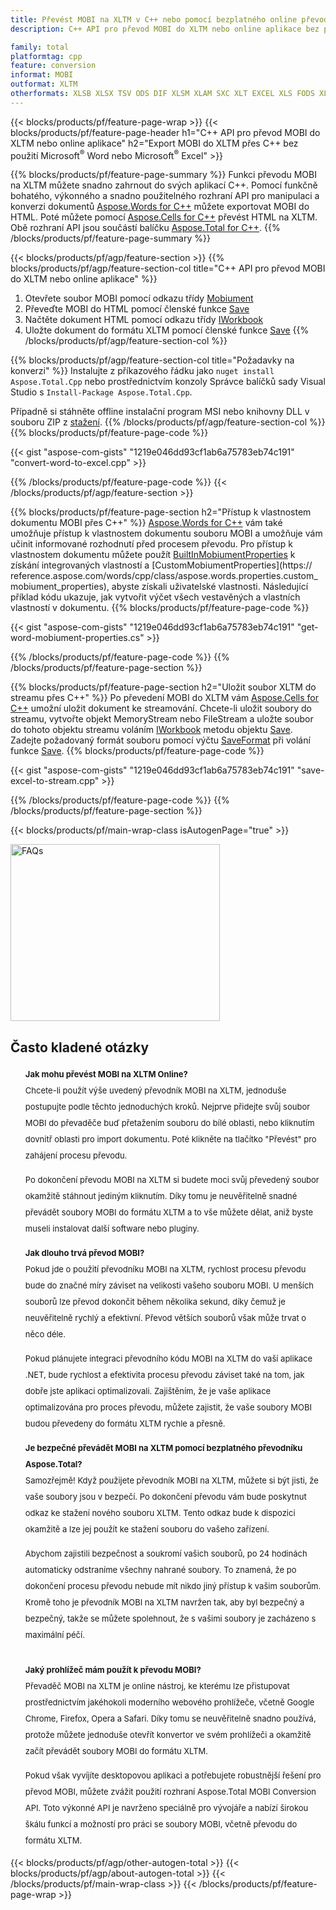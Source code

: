 ```yaml
---
title: Převést MOBI na XLTM v C++ nebo pomocí bezplatného online převodníku
description: C++ API pro převod MOBI do XLTM nebo online aplikace bez použití Microsoft Word nebo Microsoft Excel nebo online. Před integrací kódu rychle otestujte bezplatný online převodník POT na CSV.

family: total
platformtag: cpp
feature: conversion
informat: MOBI
outformat: XLTM
otherformats: XLSB XLSX TSV ODS DIF XLSM XLAM SXC XLT EXCEL XLS FODS XLTX CSV
---
```

{{< blocks/products/pf/feature-page-wrap >}}
{{< blocks/products/pf/feature-page-header h1="C++ API pro převod MOBI do XLTM nebo online aplikace" h2="Export MOBI do XLTM přes C++ bez použití Microsoft<sup>&reg;</sup> Word nebo Microsoft<sup>&reg;</sup> Excel" >}}

{{% blocks/products/pf/feature-page-summary %}}
Funkci převodu MOBI na XLTM můžete snadno zahrnout do svých aplikací C++. Pomocí funkčně bohatého, výkonného a snadno použitelného rozhraní API pro manipulaci a konverzi dokumentů [Aspose.Words for C++](https://products.aspose.com/words/cpp/) můžete exportovat MOBI do HTML. Poté můžete pomocí [Aspose.Cells for C++](https://products.aspose.com/cells/cpp/) převést HTML na XLTM. Obě rozhraní API jsou součástí balíčku [Aspose.Total for C++](https://products.aspose.com/total/cpp/). 
{{% /blocks/products/pf/feature-page-summary  %}}

{{< blocks/products/pf/agp/feature-section >}}
{{% blocks/products/pf/agp/feature-section-col title="C++ API pro převod MOBI do XLTM nebo online aplikace" %}}
1. Otevřete soubor MOBI pomocí odkazu třídy [Mobiument](https://reference.aspose.com/words/cpp/class/aspose.words.mobiument)
2. Převeďte MOBI do HTML pomocí členské funkce [Save](https://reference.aspose.com/words/cpp/class/aspose.words.mobiument#save_string_saveformat)
3. Načtěte dokument HTML pomocí odkazu třídy [IWorkbook](https://reference.aspose.com/cells/cpp/class/aspose.cells.i_workbook)
4. Uložte dokument do formátu XLTM pomocí členské funkce [Save](https://reference.aspose.com/cells/cpp/class/aspose.cells.i_workbook#a5dc7de23f7ceba76a05dc1d49f51502e)
{{% /blocks/products/pf/agp/feature-section-col %}}

{{% blocks/products/pf/agp/feature-section-col title="Požadavky na konverzi" %}}
Instalujte z příkazového řádku jako ```nuget install Aspose.Total.Cpp``` nebo prostřednictvím konzoly Správce balíčků sady Visual Studio s ```Install-Package Aspose.Total.Cpp```.

Případně si stáhněte offline instalační program MSI nebo knihovny DLL v souboru ZIP z [stažení](https://releases.aspose.comtotal/cpp).
{{% /blocks/products/pf/agp/feature-section-col %}}
{{% blocks/products/pf/feature-page-code %}}

{{< gist "aspose-com-gists" "1219e046dd93cf1ab6a75783eb74c191" "convert-word-to-excel.cpp" >}}



{{% /blocks/products/pf/feature-page-code %}}
{{< /blocks/products/pf/agp/feature-section >}}

{{% blocks/products/pf/feature-page-section  h2="Přístup k vlastnostem dokumentu MOBI přes C++" %}}
[Aspose.Words for C++](https://products.aspose.com/words/cpp/) vám také umožňuje přístup k vlastnostem dokumentu souboru MOBI a umožňuje vám učinit informované rozhodnutí před procesem převodu. Pro přístup k vlastnostem dokumentu můžete použít [BuiltInMobiumentProperties](https://reference.aspose.com/words/cpp/class/aspose.words.properties.built_in_mobiument_properties) k získání integrovaných vlastností a [CustomMobiumentProperties](https:// reference.aspose.com/words/cpp/class/aspose.words.properties.custom_mobiument_properties), abyste získali uživatelské vlastnosti. Následující příklad kódu ukazuje, jak vytvořit výčet všech vestavěných a vlastních vlastností v dokumentu.
{{% blocks/products/pf/feature-page-code %}}

{{< gist "aspose-com-gists" "1219e046dd93cf1ab6a75783eb74c191" "get-word-mobiument-properties.cs" >}}

{{% /blocks/products/pf/feature-page-code  %}}
{{% /blocks/products/pf/feature-page-section %}}

{{% blocks/products/pf/feature-page-section  h2="Uložit soubor XLTM do streamu přes C++" %}}
Po převedení MOBI do XLTM vám [Aspose.Cells for C++](https://products.aspose.com/cells/cpp/) umožní uložit dokument ke streamování. Chcete-li uložit soubory do streamu, vytvořte objekt MemoryStream nebo FileStream a uložte soubor do tohoto objektu streamu voláním [IWorkbook](https://reference.aspose.com/cells/cpp/class/aspose.cells.i_workbook) metodu objektu [Save](https://reference.aspose.com/cells/cpp/class/aspose.cells.i_workbook#a77072cfb929787df9ad1f38b02f58349). Zadejte požadovaný formát souboru pomocí výčtu [SaveFormat](https://reference.aspose.com/cells/cpp/namespace/aspose.cells#a11cae527e4e68f1adcac8f47ea64481a) při volání funkce [Save](https://reference.aspose.com/cells/cpp/class/aspose.cells.i_workbook#a77072cfb929787df9ad1f38b02f58349).
{{% blocks/products/pf/feature-page-code %}}

{{< gist "aspose-com-gists" "1219e046dd93cf1ab6a75783eb74c191" "save-excel-to-stream.cpp" >}}

{{% /blocks/products/pf/feature-page-code  %}}
{{% /blocks/products/pf/feature-page-section %}}

{{< blocks/products/pf/main-wrap-class isAutogenPage="true" >}}
<style>.howtolist li{margin-right: 0!important;line-height: 26px;position: relative;margin-bottom: 10px;font-size: 13px;list-style-type: none;}</style>
<div class="col-md-12 tl bg-gray-dark howtolist section">
  <a class="anchor" name="faqpage"></a>
  <div class="container tl dflex" itemscope="" itemtype="https://schema.org/FAQPage">
      <div class="col-md-4 howtosectiongfx">
          <img class="social-panel-hide-on-mobile" src="https://www.groupdocs.cloud/templates/brand/images/groupdocs/conversion/groupdocs_conversion-brand.png" alt="FAQs" width="335" height="283">
      </div>
      <div class="howtosection col-md-8">
          <div>
              <h2>Často kladené otázky</h2>
              <ul>
                  <li itemscope="" itemprop="mainEntity" itemtype="https://schema.org/Question">
                      <div>
                          <span itemprop="name"><b>Jak mohu převést MOBI na XLTM Online?</b></span>
                      </div>
                      <div itemscope="" itemprop="acceptedAnswer" itemtype="https://schema.org/Answer">
                          <span itemprop="text">Chcete-li použít výše uvedený převodník MOBI na XLTM, jednoduše postupujte podle těchto jednoduchých kroků. Nejprve přidejte svůj soubor MOBI do převaděče buď přetažením souboru do bílé oblasti, nebo kliknutím dovnitř oblasti pro import dokumentu. Poté klikněte na tlačítko "Převést" pro zahájení procesu převodu.<br />

Po dokončení převodu MOBI na XLTM si budete moci svůj převedený soubor okamžitě stáhnout jediným kliknutím. Díky tomu je neuvěřitelně snadné převádět soubory MOBI do formátu XLTM a to vše můžete dělat, aniž byste museli instalovat další software nebo pluginy.</span>
                      </div>
                  </li>
                  <li itemscope="" itemprop="mainEntity" itemtype="https://schema.org/Question">
                      <div>
                          <span itemprop="name"><b>Jak dlouho trvá převod MOBI?</b></span>
                      </div>
                      <div itemscope="" itemprop="acceptedAnswer" itemtype="https://schema.org/Answer">
                          <span itemprop="text">Pokud jde o použití převodníku MOBI na XLTM, rychlost procesu převodu bude do značné míry záviset na velikosti vašeho souboru MOBI. U menších souborů lze převod dokončit během několika sekund, díky čemuž je neuvěřitelně rychlý a efektivní. Převod větších souborů však může trvat o něco déle.<br />

Pokud plánujete integraci převodního kódu MOBI na XLTM do vaší aplikace .NET, bude rychlost a efektivita procesu převodu záviset také na tom, jak dobře jste aplikaci optimalizovali. Zajištěním, že je vaše aplikace optimalizována pro proces převodu, můžete zajistit, že vaše soubory MOBI budou převedeny do formátu XLTM rychle a přesně.</span>
                      </div>
                  </li>
                  <li itemscope="" itemprop="mainEntity" itemtype="https://schema.org/Question">
                      <div>
                          <span itemprop="name"><b>Je bezpečné převádět MOBI na XLTM pomocí bezplatného převodníku Aspose.Total?</b></span>
                      </div>
                      <div itemscope="" itemprop="acceptedAnswer" itemtype="https://schema.org/Answer">
                          <span itemprop="text">Samozřejmě! Když použijete převodník MOBI na XLTM, můžete si být jisti, že vaše soubory jsou v bezpečí. Po dokončení převodu vám bude poskytnut odkaz ke stažení nového souboru XLTM. Tento odkaz bude k dispozici okamžitě a lze jej použít ke stažení souboru do vašeho zařízení.<br />

Abychom zajistili bezpečnost a soukromí vašich souborů, po 24 hodinách automaticky odstraníme všechny nahrané soubory. To znamená, že po dokončení procesu převodu nebude mít nikdo jiný přístup k vašim souborům. Kromě toho je převodník MOBI na XLTM navržen tak, aby byl bezpečný a bezpečný, takže se můžete spolehnout, že s vašimi soubory je zacházeno s maximální péčí.</span>
                      </div>
                  </li>                 
                  <li itemscope="" itemprop="mainEntity" itemtype="https://schema.org/Question">
                      <div>
                          <span itemprop="name"><b>Jaký prohlížeč mám použít k převodu MOBI?</b></span>
                      </div>
                      <div itemscope="" itemprop="acceptedAnswer" itemtype="https://schema.org/Answer">
                          <span itemprop="text">Převaděč MOBI na XLTM je online nástroj, ke kterému lze přistupovat prostřednictvím jakéhokoli moderního webového prohlížeče, včetně Google Chrome, Firefox, Opera a Safari. Díky tomu se neuvěřitelně snadno používá, protože můžete jednoduše otevřít konvertor ve svém prohlížeči a okamžitě začít převádět soubory MOBI do formátu XLTM.<br />

Pokud však vyvíjíte desktopovou aplikaci a potřebujete robustnější řešení pro převod MOBI, můžete zvážit použití rozhraní Aspose.Total MOBI Conversion API. Toto výkonné API je navrženo speciálně pro vývojáře a nabízí širokou škálu funkcí a možností pro práci se soubory MOBI, včetně převodu do formátu XLTM.</span>
                      </div>
                  </li>
              </ul>
          </div>
      </div>
  </div>
{{< blocks/products/pf/agp/other-autogen-total >}}
{{< blocks/products/pf/agp/about-autogen-total >}}
{{< /blocks/products/pf/main-wrap-class >}}
{{< /blocks/products/pf/feature-page-wrap >}}